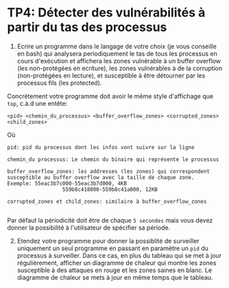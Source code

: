 # TP4: Détecter des vulnérabilités à partir du tas des processus

1. Ecrire un programme dans le langage de votre choix (je vous conseille en bash) qui analysera periodiquement le tas de tous les processus en cours d'exécution et affichera les zones vulnérable à un buffer overflow (les non-protégées en ecriture), les zones vulnérables à de la corruption (non-protégées en lecture), et susceptible à être détourner par les processus fils (les protected).

Concrètement votre programme doit avoir le même style d'affichage que `top`, c.à.d une entête:

`<pid> <chemin_du_processus> <buffer_overflow_zones> <corrupted_zones> <child_zones>`

Où 

```
pid: pid du processus dont les infos vont suivre sur la ligne 

chemin_du processus: Le chemin du binaire qui représente le processus 

buffer_overflow_zones: les addresses (les zones) qui correspondent susceptible au buffer overflow avec la taille de chaque zone. 
Exemple: 55eac3b7c000-55eac3b7d000, 4KB
				  559b8c418000-559b8c41a000, 12KB
				  
corrupted_zones et child_zones: similaire à buffer_overflow_zones
					
```

Par défaut la périodicité doit être de chaque `5 secondes` mais vous devez donner la possibilité à l'utilisateur de spécifier sa période.

2. Etendez votre programme pour donner la possiblité de surveiller uniquement un seul programme en passant en paramètre un `pid` du processus à surveiller. Dans ce cas, en plus du tableau qui se met à jour régulièrement, afficher un diagramme de chaleur qui montre les zones susceptible à des attaques en rouge et les zones saines en blanc. Le diagramme de chaleur se mets à jour en même temps que le tableau.
